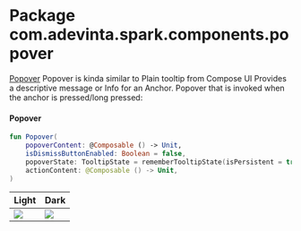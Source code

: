 # Package com.adevinta.spark.components.popover

[Popover](https://spark.adevinta.com/1186e1705/p/88a08c-popover/b/904ceb)
Popover is kinda similar to Plain tooltip from Compose UI
Provides a descriptive message or Info for an Anchor. 
Popover that is invoked when the anchor is pressed/long pressed:

#### Popover

```kotlin
fun Popover(
    popoverContent: @Composable () -> Unit,
    isDismissButtonEnabled: Boolean = false,
    popoverState: TooltipState = rememberTooltipState(isPersistent = true),
    actionContent: @Composable () -> Unit,
)
```

| Light                                                                                                                  | Dark                                                                                                                  |
|------------------------------------------------------------------------------------------------------------------------|-----------------------------------------------------------------------------------------------------------------------|
| ![](../../images/com.adevinta.spark_PreviewScreenshotTests_preview_tests_popoverbutton_popoverbuttonfilledsmall_light.png) | ![](../../images/com.adevinta.spark_PreviewScreenshotTests_preview_tests_popoverbutton_popoverbuttonfilledsmall_dark.png) |
